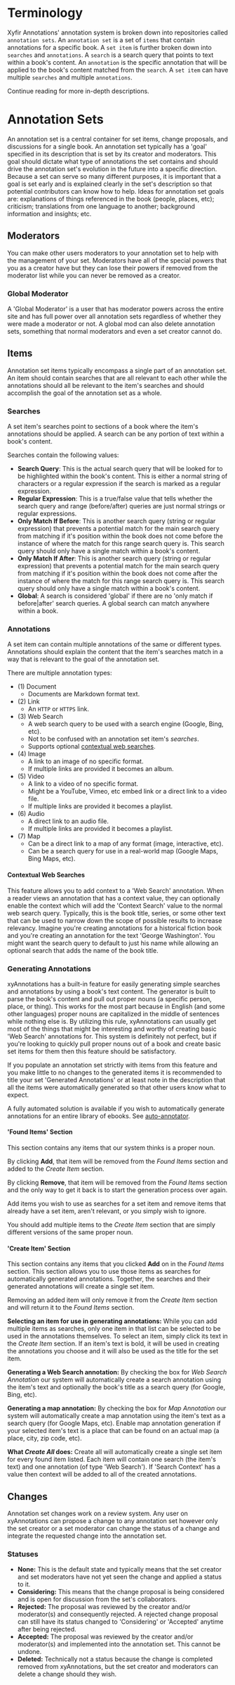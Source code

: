 # Terminology

Xyfir Annotations' annotation system is broken down into repositories called `annotation sets`. An `annotation set` is a set of `items` that contain annotations for a specific book. A `set item` is further broken down into `searches` and `annotations`. A `search` is a search query that points to text within a book's content. An `annotation` is the specific annotation that will be applied to the book's content matched from the `search`. A `set item` can have multiple `searches` and multiple `annotations`.

Continue reading for more in-depth descriptions.

# Annotation Sets

An annotation set is a central container for set items, change proposals, and discussions for a single book. An annotation set typically has a 'goal' specified in its description that is set by its creator and moderators. This goal should dictate what type of annotations the set contains and should drive the annotation set's evolution in the future into a specific direction. Because a set can serve so many different purposes, it is important that a goal is set early and is explained clearly in the set's description so that potential contributors can know how to help. Ideas for annotation set goals are: explanations of things referenced in the book (people, places, etc); criticism; translations from one language to another; background information and insights; etc.

## Moderators

You can make other users moderators to your annotation set to help with the management of your set. Moderators have all of the special powers that you as a creator have but they can lose their powers if removed from the moderator list while you can never be removed as a creator.

### Global Moderator

A 'Global Moderator' is a user that has moderator powers across the entire site and has full power over all annotation sets regardless of whether they were made a moderator or not. A global mod can also delete annotation sets, something that normal moderators and even a set creator cannot do.

## Items

Annotation set items typically encompass a single part of an annotation set. An item should contain searches that are all relevant to each other while the annotations should all be relevant to the item's searches and should accomplish the goal of the annotation set as a whole.

### Searches

A set item's searches point to sections of a book where the item's annotations should be applied. A search can be any portion of text within a book's content.

Searches contain the following values:

- **Search Query**: This is the actual search query that will be looked for to be highlighted within the book's content. This is either a normal string of characters or a regular expression if the search is marked as a regular expression.
- **Regular Expression**: This is a true/false value that tells whether the search query and range (before/after) queries are just normal strings or regular expressions.
- **Only Match If Before**: This is another search query (string or regular expression) that prevents a potential match for the main search query from matching if it's position within the book does not come before the instance of where the match for this range search query is. This search query should only have a single match within a book's content.
- **Only Match If After**: This is another search query (string or regular expression) that prevents a potential match for the main search query from matching if it's position within the book does not come after the instance of where the match for this range search query is. This search query should only have a single match within a book's content.
- **Global**: A search is considered 'global' if there are no 'only match if before|after' search queries. A global search can match anywhere within a book.

### Annotations

A set item can contain multiple annotations of the same or different types. Annotations should explain the content that the item's searches match in a way that is relevant to the goal of the annotation set.

There are multiple annotation types:

- (1) Document
  - Documents are Markdown format text.
- (2) Link
  - An `HTTP` or `HTTPS` link.
- (3) Web Search
  - A web search query to be used with a search engine (Google, Bing, etc).
  - Not to be confused with an annotation set item's *searches*.
  - Supports optional [contextual web searches](#contextual-web-searches).
- (4) Image
  - A link to an image of no specific format.
  - If multiple links are provided it becomes an album.
- (5) Video
  - A link to a video of no specific format.
  - Might be a YouTube, Vimeo, etc embed link or a direct link to a video file.
  - If multiple links are provided it becomes a playlist.
- (6) Audio
  - A direct link to an audio file.
  - If multiple links are provided it becomes a playlist.
- (7) Map
  - Can be a direct link to a map of any format (image, interactive, etc).
  - Can be a search query for use in a real-world map (Google Maps, Bing Maps, etc).

#### Contextual Web Searches

This feature allows you to add context to a 'Web Search' annotation. When a reader views an annotation that has a context value, they can optionally enable the context which will add the 'Context Search' value to the normal web search query. Typically, this is the book title, series, or some other text that can be used to narrow down the scope of possible results to increase relevancy. Imagine you're creating annotations for a historical fiction book and you're creating an annotation for the text 'George Washington'. You might want the search query to default to just his name while allowing an optional search that adds the name of the book title.

### Generating Annotations

xyAnnotations has a built-in feature for easily generating simple searches and annotations by using a book's text content. The generator is built to parse the book's content and pull out proper nouns (a specific person, place, or thing). This works for the most part because in English (and some other languages) proper nouns are capitalized in the middle of sentences while nothing else is. By utilizing this rule, xyAnnotations can usually get most of the things that might be interesting and worthy of creating basic 'Web Search' annotations for. This system is definitely not perfect, but if you're looking to quickly pull proper nouns out of a book and create basic set items for them then this feature should be satisfactory.

If you populate an annotation set strictly with items from this feature and you make little to no changes to the generated items it is recommended to title your set 'Generated Annotations' or at least note in the description that all the items were automatically generated so that other users know what to expect.

A fully automated solution is available if you wish to automatically generate annotations for an entire library of ebooks. See [auto-annotator](https://github.com/Xyfir/auto-annotator).

#### 'Found Items' Section

This section contains any items that our system thinks is a proper noun.

By clicking **Add**, that item will be removed from the *Found Items* section and added to the *Create Item* section.

By clicking **Remove**, that item will be removed from the *Found Items* section and the only way to get it back is to start the generation process over again.

Add items you wish to use as searches for a set item and remove items that already have a set item, aren't relevant, or you simply wish to ignore.

You should add multiple items to the *Create Item* section that are simply different versions of the same proper noun.

#### 'Create Item' Section

This section contains any items that you clicked **Add** on in the *Found Items* section. This section allows you to use those items as searches for automatically generated annotations. Together, the searches and their generated annotations will create a single set item.

Removing an added item will only remove it from the *Create Item* section and will return it to the *Found Items* section.

**Selecting an item for use in generating annotations:** While you can add multiple items as searches, only one item in that list can be selected to be used in the annotations themselves. To select an item, simply click its text in the *Create Item* section. If an item's text is bold, it will be used in creating the annotations you choose and it will also be used as the title for the set item.

**Generating a Web Search annotation:** By checking the box for *Web Search Annotation* our system will automatically create a search annotation using the item's text and optionally the book's title as a search query (for Google, Bing, etc).

**Generating a map annotation:** By checking the box for *Map Annotation* our system will automatically create a map annotation using the item's text as a search query (for Google Maps, etc). Enable map annotation generation if your selected item's text is a place that can be found on an actual map (a place, city, zip code, etc).

**What *Create All* does:** Create all will automatically create a single set item for every found item listed. Each item will contain one search (the item's text) and one annotation (of type 'Web Search'). If 'Search Context' has a value then context will be added to all of the created annotations.

## Changes

Annotation set changes work on a review system. Any user on xyAnnotations can propose a change to any annotation set however only the set creator or a set moderator can change the status of a change and integrate the requested change into the annotation set.

### Statuses

- **None:** This is the default state and typically means that the set creator and set moderators have not yet seen the change and applied a status to it.
- **Considering:** This means that the change proposal is being considered and is open for discussion from the set's collaborators.
- **Rejected:** The proposal was reviewed by the creator and/or moderator(s) and consequently rejected. A rejected change proposal can still have its status changed to 'Considering' or 'Accepted' anytime after being rejected.
- **Accepted:** The proposal was reviewed by the creator and/or moderator(s) and implemented into the annotation set. This cannot be undone.
- **Deleted:** Technically not a status because the change is completed removed from xyAnnotations, but the set creator and moderators can delete a change should they wish.